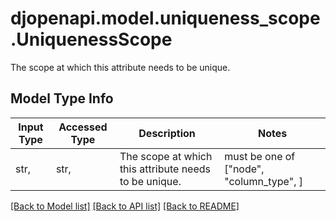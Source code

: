 # djopenapi.model.uniqueness_scope.UniquenessScope

The scope at which this attribute needs to be unique.

## Model Type Info
Input Type | Accessed Type | Description | Notes
------------ | ------------- | ------------- | -------------
str,  | str,  | The scope at which this attribute needs to be unique. | must be one of ["node", "column_type", ] 

[[Back to Model list]](../../README.md#documentation-for-models) [[Back to API list]](../../README.md#documentation-for-api-endpoints) [[Back to README]](../../README.md)

